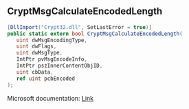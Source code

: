 ## CryptMsgCalculateEncodedLength

```csharp
[DllImport("Crypt32.dll", SetLastError = true)]
public static extern bool CryptMsgCalculateEncodedLength(
   uint dwMsgEncodingType,
   uint dwFlags,
   uint dwMsgType,
   IntPtr pvMsgEncodeInfo,
   IntPtr pszInnerContentObjID,
   uint cbData,
   ref uint pcbEncoded
);
```

Microsoft documentation: [Link](https://docs.microsoft.com/en-us/windows/win32/api/wincrypt/nf-wincrypt-cryptmsgcalculateencodedlength)
